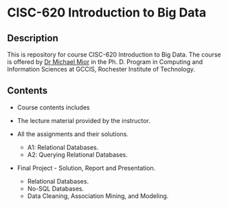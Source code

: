 
# CISC-620 Introduction to Big Data

## Description

This is repository for course CISC-620 Introduction to Big Data.
The course is offered by [Dr Michael Mior](https://www.rit.edu/directory/mjmvcs-michael-mior) in the Ph. D. Program in Computing and Information Sciences at GCCIS, Rochester Institute of Technology.

## Contents

- Course contents includes

- The lecture material provided by the instructor. 
- All the assignments and their solutions.
    - A1: Relational Databases.
    - A2: Querying Relational Databases.
- Final Project - Solution, Report and Presentation.
    - Relational Databases.
    - No-SQL Databases.
    - Data Cleaning, Association Mining, and Modeling.
